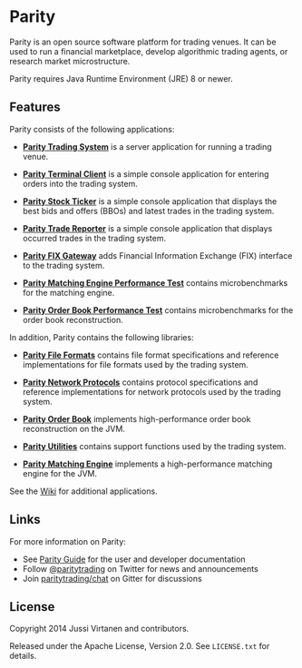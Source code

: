 Parity
======

Parity is an open source software platform for trading venues. It can be
used to run a financial marketplace, develop algorithmic trading agents,
or research market microstructure.

Parity requires Java Runtime Environment (JRE) 8 or newer.


Features
--------

Parity consists of the following applications:

- [**Parity Trading System**](parity-system) is a server application for
  running a trading venue.

- [**Parity Terminal Client**](applications/client) is a simple console
  application for entering orders into the trading system.

- [**Parity Stock Ticker**](parity-ticker) is a simple console application
  that displays the best bids and offers (BBOs) and latest trades in the
  trading system.

- [**Parity Trade Reporter**](parity-reporter) is a simple console application
  that displays occurred trades in the trading system.

- [**Parity FIX Gateway**](parity-fix) adds Financial Information Exchange
  (FIX) interface to the trading system.

- [**Parity Matching Engine Performance Test**](parity-match-perf-test)
  contains microbenchmarks for the matching engine.

- [**Parity Order Book Performance Test**](tests/book-perf-test) contains
  microbenchmarks for the order book reconstruction.

In addition, Parity contains the following libraries:

- [**Parity File Formats**](libraries/file) contains file format
  specifications and reference implementations for file formats used by the
  trading system.

- [**Parity Network Protocols**](parity-net) contains protocol specifications
  and reference implementations for network protocols used by the trading
  system.

- [**Parity Order Book**](libraries/book) implements high-performance order
  book reconstruction on the JVM.

- [**Parity Utilities**](parity-util) contains support functions used by the
  trading system.

- [**Parity Matching Engine**](parity-match) implements a high-performance
  matching engine for the JVM.

See the [Wiki][] for additional applications.

  [Wiki]: https://github.com/paritytrading/parity/wiki


Links
-----

For more information on Parity:

- See [Parity Guide](https://github.com/paritytrading/documentation) for the
  user and developer documentation
- Follow [@paritytrading](https://twitter.com/paritytrading) on Twitter for
  news and announcements
- Join [paritytrading/chat](https://gitter.im/paritytrading/chat) on Gitter
  for discussions


License
-------

Copyright 2014 Jussi Virtanen and contributors.

Released under the Apache License, Version 2.0. See `LICENSE.txt` for details.
